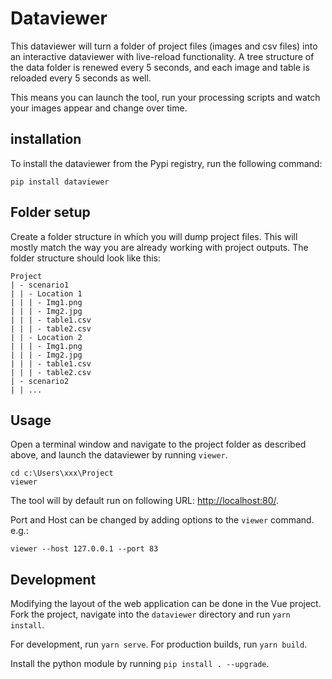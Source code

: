 # Dataviewer

This dataviewer will turn a folder of project files (images and csv files) into 
an interactive dataviewer with live-reload functionality. A tree structure of the 
data folder is renewed every 5 seconds, and each image and table is reloaded every
5 seconds as well.

This means you can launch the tool, run your processing scripts and watch your 
images appear and change over time.

## installation

To install the dataviewer from the Pypi registry, run the following command:

```
pip install dataviewer
```

## Folder setup

Create a folder structure in which you will dump project files. This will mostly 
match the way you are already working with project outputs.
The folder structure should look like this:

```
Project
| - scenario1
| | - Location 1
| | | - Img1.png
| | | - Img2.jpg
| | | - table1.csv
| | | - table2.csv
| | - Location 2
| | | - Img1.png
| | | - Img2.jpg
| | | - table1.csv
| | | - table2.csv
| - scenario2
| | ...
```

## Usage

Open a terminal window and navigate to the project folder as described above, and 
launch the dataviewer by running `viewer`.

```
cd c:\Users\xxx\Project
viewer
```

The tool will by default run on following URL: [http://localhost:80/](http://localhost:80).

Port and Host can be changed by adding options to the `viewer` command. e.g.:

```
viewer --host 127.0.0.1 --port 83
```


## Development

Modifying the layout of the web application can be done in the Vue project.
Fork the project, navigate into the `dataviewer` directory and run `yarn install`.

For development, run `yarn serve`.
For production builds, run `yarn build`.

Install the python module by running `pip install . --upgrade`.